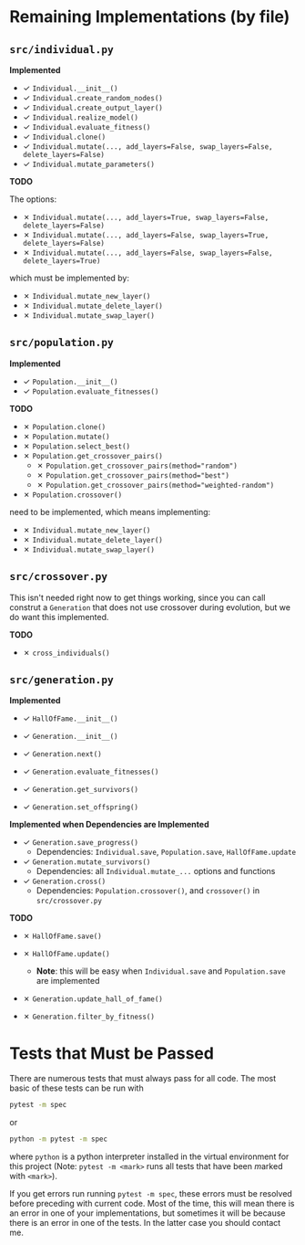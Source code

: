 # Remaining Implementations (by file)

## `src/individual.py`

**Implemented**

- ✓ `Individual.__init__()`
- ✓ `Individual.create_random_nodes()`
- ✓ `Individual.create_output_layer()`
- ✓ `Individual.realize_model()`
- ✓ `Individual.evaluate_fitness()`
- ✓ `Individual.clone()`
- ✓ `Individual.mutate(..., add_layers=False, swap_layers=False, delete_layers=False)`
- ✓ `Individual.mutate_parameters()`

**TODO**

The options:

- ✗ `Individual.mutate(..., add_layers=True, swap_layers=False, delete_layers=False)`
- ✗ `Individual.mutate(..., add_layers=False, swap_layers=True, delete_layers=False)`
- ✗ `Individual.mutate(..., add_layers=False, swap_layers=False, delete_layers=True)`

which must be implemented by:

- ✗ `Individual.mutate_new_layer()`
- ✗ `Individual.mutate_delete_layer()`
- ✗ `Individual.mutate_swap_layer()`

## `src/population.py`

**Implemented**

- ✓ `Population.__init__()`
- ✓ `Population.evaluate_fitnesses()`

**TODO**

- ✗ `Population.clone()`
- ✗ `Population.mutate()`
- ✗ `Population.select_best()`
- ✗ `Population.get_crossover_pairs()`
  - ✗ `Population.get_crossover_pairs(method="random")`
  - ✗ `Population.get_crossover_pairs(method="best")`
  - ✗ `Population.get_crossover_pairs(method="weighted-random")`
- ✗ `Population.crossover()`

need to be implemented, which means implementing:

- ✗ `Individual.mutate_new_layer()`
- ✗ `Individual.mutate_delete_layer()`
- ✗ `Individual.mutate_swap_layer()`

## `src/crossover.py`

This isn't needed right now to get things working, since you can call construt a `Generation` that
does not use crossover during evolution, but we do want this implemented.

**TODO**

- ✗ `cross_individuals()`


## `src/generation.py`

**Implemented**

- ✓ `HallOfFame.__init__()`

- ✓ `Generation.__init__()`
- ✓ `Generation.next()`
- ✓ `Generation.evaluate_fitnesses()`
- ✓ `Generation.get_survivors()`
- ✓ `Generation.set_offspring()`

**Implemented when Dependencies are Implemented**
- ✓ `Generation.save_progress()`
  - Dependencies: `Individual.save`, `Population.save`, `HallOfFame.update`
- ✓ `Generation.mutate_survivors()`
  - Dependencies: all `Individual.mutate_...` options and functions
- ✓ `Generation.cross()`
  - Dependencies: `Population.crossover()`, and `crossover()` in `src/crossover.py`

**TODO**

- ✗ `HallOfFame.save()`
- ✗ `HallOfFame.update()`
  - **Note**: this will be easy when `Individual.save` and `Population.save` are implemented

- ✗ `Generation.update_hall_of_fame()`
- ✗ `Generation.filter_by_fitness()`


# Tests that Must be Passed

There are numerous tests that must always pass for all code. The most basic of these tests can be
run with

```sh
pytest -m spec
```
or

```sh
python -m pytest -m spec
```
where `python` is a python interpreter installed in the virtual environment for this project
(Note: `pytest -m <mark>` runs all tests that have been *m*arked with `<mark>`).


If you get errors run running `pytest -m spec`, these errors must be resolved before preceding with
current code. Most of the time, this will mean there is an error in one of your implementations, but
sometimes it will be because there is an error in one of the tests. In the latter case you should
contact me.


